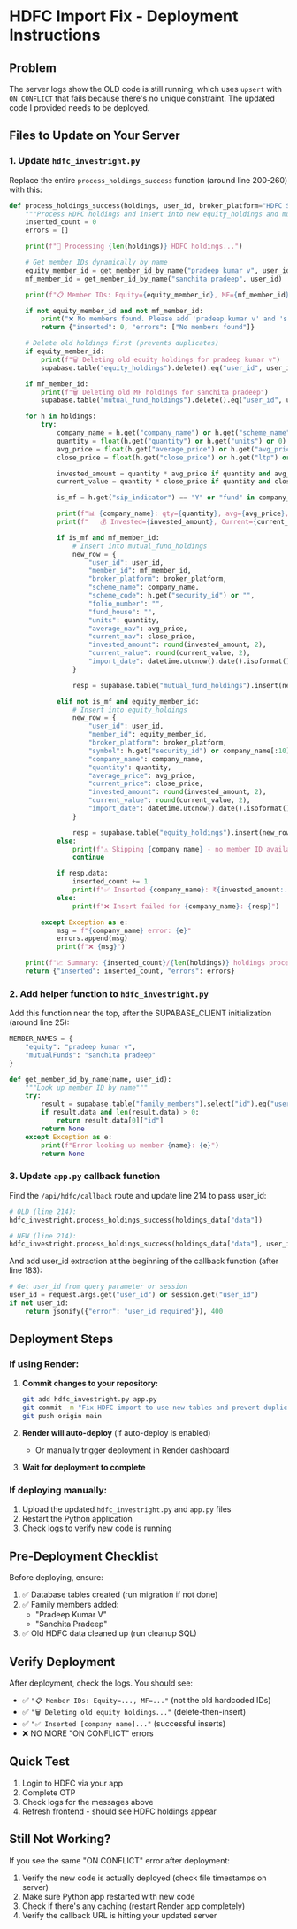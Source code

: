 # HDFC Import Fix - Deployment Instructions

## Problem
The server logs show the OLD code is still running, which uses `upsert` with `ON CONFLICT` that fails because there's no unique constraint. The updated code I provided needs to be deployed.

## Files to Update on Your Server

### 1. Update `hdfc_investright.py`

Replace the entire `process_holdings_success` function (around line 200-260) with this:

```python
def process_holdings_success(holdings, user_id, broker_platform="HDFC Securities"):
    """Process HDFC holdings and insert into new equity_holdings and mutual_fund_holdings tables."""
    inserted_count = 0
    errors = []

    print(f"🔄 Processing {len(holdings)} HDFC holdings...")

    # Get member IDs dynamically by name
    equity_member_id = get_member_id_by_name("pradeep kumar v", user_id)
    mf_member_id = get_member_id_by_name("sanchita pradeep", user_id)

    print(f"📋 Member IDs: Equity={equity_member_id}, MF={mf_member_id}")

    if not equity_member_id and not mf_member_id:
        print("❌ No members found. Please add 'pradeep kumar v' and 'sanchita pradeep' first.")
        return {"inserted": 0, "errors": ["No members found"]}

    # Delete old holdings first (prevents duplicates)
    if equity_member_id:
        print(f"🗑️ Deleting old equity holdings for pradeep kumar v")
        supabase.table("equity_holdings").delete().eq("user_id", user_id).eq("broker_platform", broker_platform).eq("member_id", equity_member_id).execute()

    if mf_member_id:
        print(f"🗑️ Deleting old MF holdings for sanchita pradeep")
        supabase.table("mutual_fund_holdings").delete().eq("user_id", user_id).eq("broker_platform", broker_platform).eq("member_id", mf_member_id).execute()

    for h in holdings:
        try:
            company_name = h.get("company_name") or h.get("scheme_name", "Unknown")
            quantity = float(h.get("quantity") or h.get("units") or 0)
            avg_price = float(h.get("average_price") or h.get("avg_price") or 0)
            close_price = float(h.get("close_price") or h.get("ltp") or h.get("nav") or 0)

            invested_amount = quantity * avg_price if quantity and avg_price else 0
            current_value = quantity * close_price if quantity and close_price else invested_amount

            is_mf = h.get("sip_indicator") == "Y" or "fund" in company_name.lower()

            print(f"📊 {company_name}: qty={quantity}, avg={avg_price}, close={close_price}")
            print(f"   💰 Invested={invested_amount}, Current={current_value}")

            if is_mf and mf_member_id:
                # Insert into mutual_fund_holdings
                new_row = {
                    "user_id": user_id,
                    "member_id": mf_member_id,
                    "broker_platform": broker_platform,
                    "scheme_name": company_name,
                    "scheme_code": h.get("security_id") or "",
                    "folio_number": "",
                    "fund_house": "",
                    "units": quantity,
                    "average_nav": avg_price,
                    "current_nav": close_price,
                    "invested_amount": round(invested_amount, 2),
                    "current_value": round(current_value, 2),
                    "import_date": datetime.utcnow().date().isoformat()
                }

                resp = supabase.table("mutual_fund_holdings").insert(new_row).execute()

            elif not is_mf and equity_member_id:
                # Insert into equity_holdings
                new_row = {
                    "user_id": user_id,
                    "member_id": equity_member_id,
                    "broker_platform": broker_platform,
                    "symbol": h.get("security_id") or company_name[:10].upper(),
                    "company_name": company_name,
                    "quantity": quantity,
                    "average_price": avg_price,
                    "current_price": close_price,
                    "invested_amount": round(invested_amount, 2),
                    "current_value": round(current_value, 2),
                    "import_date": datetime.utcnow().date().isoformat()
                }

                resp = supabase.table("equity_holdings").insert(new_row).execute()
            else:
                print(f"⚠️ Skipping {company_name} - no member ID available")
                continue

            if resp.data:
                inserted_count += 1
                print(f"✅ Inserted {company_name}: ₹{invested_amount:.2f} → ₹{current_value:.2f}")
            else:
                print(f"❌ Insert failed for {company_name}: {resp}")

        except Exception as e:
            msg = f"{company_name} error: {e}"
            errors.append(msg)
            print(f"❌ {msg}")

    print(f"📈 Summary: {inserted_count}/{len(holdings)} holdings processed")
    return {"inserted": inserted_count, "errors": errors}
```

### 2. Add helper function to `hdfc_investright.py`

Add this function near the top, after the SUPABASE_CLIENT initialization (around line 25):

```python
MEMBER_NAMES = {
    "equity": "pradeep kumar v",
    "mutualFunds": "sanchita pradeep"
}

def get_member_id_by_name(name, user_id):
    """Look up member ID by name"""
    try:
        result = supabase.table("family_members").select("id").eq("user_id", user_id).ilike("name", name).execute()
        if result.data and len(result.data) > 0:
            return result.data[0]["id"]
        return None
    except Exception as e:
        print(f"Error looking up member {name}: {e}")
        return None
```

### 3. Update `app.py` callback function

Find the `/api/hdfc/callback` route and update line 214 to pass user_id:

```python
# OLD (line 214):
hdfc_investright.process_holdings_success(holdings_data["data"])

# NEW (line 214):
hdfc_investright.process_holdings_success(holdings_data["data"], user_id)
```

And add user_id extraction at the beginning of the callback function (after line 183):

```python
# Get user_id from query parameter or session
user_id = request.args.get("user_id") or session.get("user_id")
if not user_id:
    return jsonify({"error": "user_id required"}), 400
```

## Deployment Steps

### If using Render:

1. **Commit changes to your repository:**
   ```bash
   git add hdfc_investright.py app.py
   git commit -m "Fix HDFC import to use new tables and prevent duplicates"
   git push origin main
   ```

2. **Render will auto-deploy** (if auto-deploy is enabled)
   - Or manually trigger deployment in Render dashboard

3. **Wait for deployment to complete**

### If deploying manually:

1. Upload the updated `hdfc_investright.py` and `app.py` files
2. Restart the Python application
3. Check logs to verify new code is running

## Pre-Deployment Checklist

Before deploying, ensure:

1. ✅ Database tables created (run migration if not done)
2. ✅ Family members added:
   - "Pradeep Kumar V"
   - "Sanchita Pradeep"
3. ✅ Old HDFC data cleaned up (run cleanup SQL)

## Verify Deployment

After deployment, check the logs. You should see:
- ✅ `"📋 Member IDs: Equity=..., MF=..."` (not the old hardcoded IDs)
- ✅ `"🗑️ Deleting old equity holdings..."` (delete-then-insert)
- ✅ `"✅ Inserted [company name]..."` (successful inserts)
- ❌ NO MORE "ON CONFLICT" errors

## Quick Test

1. Login to HDFC via your app
2. Complete OTP
3. Check logs for the messages above
4. Refresh frontend - should see HDFC holdings appear

## Still Not Working?

If you see the same "ON CONFLICT" error after deployment:
1. Verify the new code is actually deployed (check file timestamps on server)
2. Make sure Python app restarted with new code
3. Check if there's any caching (restart Render app completely)
4. Verify the callback URL is hitting your updated server
